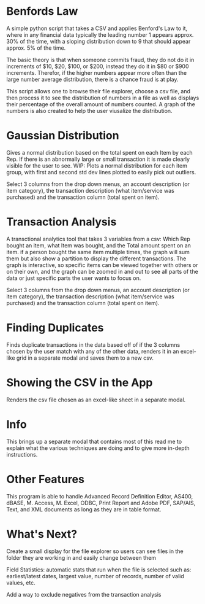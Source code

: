 # Benfords Law

A simple python script that takes a CSV and applies Benford's Law to it, where in any financial data typically the leading number 1 appears approx. 30% of the time, with a sloping distribution down to 9 that should appear approx. 5% of the time. 

The basic theory is that when someone commits fraud, they do not do it in increments of $10, $20, $100, or $200, instead they do it in $80 or $900 increments. Therefor, if the higher numbers appear more often than the large number average distribution, there is a chance fraud is at play. 

This script allows one to browse their file explorer, choose a csv file, and then process it to see the distribution of numbers in a file as well as displays their percentage of the overall amount of numbers counted. 
A graph of the numbers is also created to help the user viusalize the distribution. 

# Gaussian Distribution

Gives a normal distribution based on the total spent on each Item by each Rep. If there is an abnormally large or small transaction it is made clearly visible for the user to see. WIP: Plots a normal distribution for each item group, with first and second std dev lines plotted to easily pick out outliers. 

Select 3 columns from the drop down menus, an account description (or item category), the transaction description (what item/service was purchased) and the transaction column (total spent on item). 


# Transaction Analysis

A transctional analytics tool that takes 3 variables from a csv: Which Rep bought an item, what Item was bought, and the Total amount spent on an item. if a person bought the same item multiple times, the graph will sum them but also show a partition to display the different transactions. 
The graph is interactive, so specific items can be viewed together with others or on their own, and the graph can be zoomed in and out to see all parts of the data or just specific parts the user wants to focus on.

Select 3 columns from the drop down menus, an account description (or item category), the transaction description (what item/service was purchased) and the transaction column (total spent on item). 

# Finding Duplicates

Finds duplicate transactions in the data based off of if the 3 columns chosen by the user match with any of the other data, renders it in an excel-like grid in a separate modal and saves them to a new csv. 

# Showing the CSV in the App

Renders the csv file chosen as an excel-like sheet in a separate modal. 

# Info
This brings up a separate modal that contains most of this read me to explain what the various techniques are doing and to give more in-depth instructions. 

# Other Features
This program is able to handle Advanced Record Definition Editor, AS400, dBASE, M. Access, M. Excel, ODBC, Print Report and Adobe PDF, SAP/AIS, Text, and XML documents as long as they are in table format.

# What's Next?

Create a small display for the file explorer so users can see files in the folder they are working in and easily change between them

Field Statistics: automatic stats that run when the file is selected such as: earliest/latest dates, largest value, number of records, number of valid values, etc.

Add a way to exclude negatives from the transaction analysis
